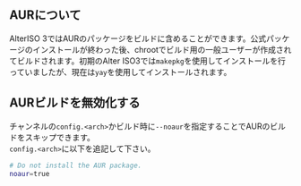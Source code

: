## AURについて
AlterISO 3ではAURのパッケージをビルドに含めることができます。公式パッケージのインストールが終わった後、chrootでビルド用の一般ユーザーが作成されてビルドされます。初期のAlter ISO3では`makepkg`を使用してインストールを行っていましたが、現在は`yay`を使用してインストールされます。

## AURビルドを無効化する
チャンネルの`config.<arch>`かビルド時に`--noaur`を指定することでAURのビルドをスキップできます。  
`config.<arch>`に以下を追記して下さい。

```bash
# Do not install the AUR package.
noaur=true
```
